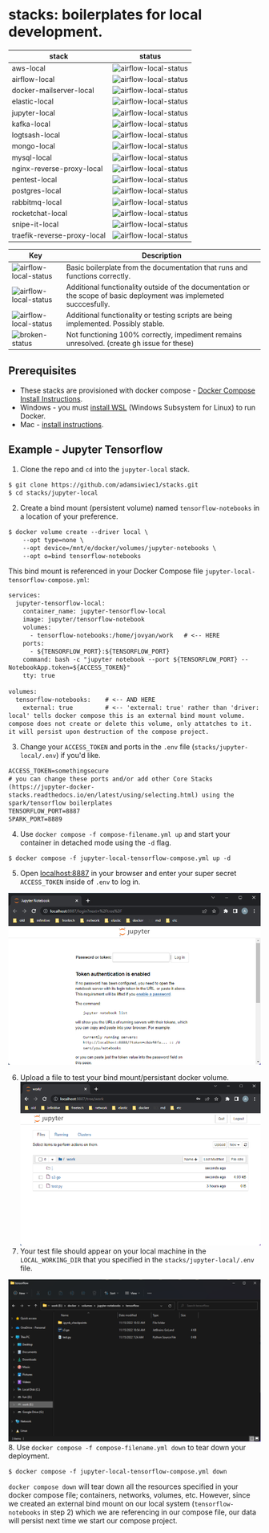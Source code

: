 # stacks: boilerplates for local development.


| stack | status |
| ----------- | ----------- |
| aws-local  | ![airflow-local-status](https://img.shields.io/static/v1?label=status&message=dev&color=purple) |
| airflow-local  | ![airflow-local-status](https://img.shields.io/static/v1?label=status&message=stable&color=green) |
| docker-mailserver-local | ![airflow-local-status](https://img.shields.io/static/v1?label=status&message=dev&color=purple) |
| elastic-local | ![airflow-local-status](https://img.shields.io/static/v1?label=status&message=stable&color=green) |
| jupyter-local | ![airflow-local-status](https://img.shields.io/static/v1?label=status&message=finished&color=cyan) |
| kafka-local | ![airflow-local-status](https://img.shields.io/static/v1?label=status&message=stable&color=green) |
| logtsash-local | ![airflow-local-status](https://img.shields.io/static/v1?label=status&message=stable&color=green) |
| mongo-local | ![airflow-local-status](https://img.shields.io/static/v1?label=status&message=stable&color=green) |
| mysql-local | ![airflow-local-status](https://img.shields.io/static/v1?label=status&message=stable&color=green) |
| nginx-reverse-proxy-local | ![airflow-local-status](https://img.shields.io/static/v1?label=status&message=dev&color=purple) |
| pentest-local | ![airflow-local-status](https://img.shields.io/static/v1?label=status&message=stable&color=green) |
| postgres-local | ![airflow-local-status](https://img.shields.io/static/v1?label=status&message=stable&color=green) |
| rabbitmq-local | ![airflow-local-status](https://img.shields.io/static/v1?label=status&message=stable&color=green) |
| rocketchat-local | ![airflow-local-status](https://img.shields.io/static/v1?label=status&message=dev&color=purple) |
| snipe-it-local | ![airflow-local-status](https://img.shields.io/static/v1?label=status&message=broken&color=red) |
| traefik-reverse-proxy-local | ![airflow-local-status](https://img.shields.io/static/v1?label=status&message=dev&color=purple) |


| Key |  Description|
| ----------- | ----------- |
| ![airflow-local-status](https://img.shields.io/static/v1?label=status&message=stable&color=green) | Basic boilerplate from the documentation that runs and functions correctly. |
| ![airflow-local-status](https://img.shields.io/static/v1?label=status&message=finished&color=cyan) | Additional functionality outside of the documentation or the scope of basic deployment was implemeted succcesfully. |
| ![airflow-local-status](https://img.shields.io/static/v1?label=status&message=dev&color=purple) | Additional functionality or testing scripts are being implemented. Possibly stable. |
| ![broken-status](https://img.shields.io/static/v1?label=status&message=broken&color=red) | Not functioning 100% correctly, impediment remains unresolved. (create gh issue for these)|


## Prerequisites
* These stacks are provisioned with docker compose - [Docker Compose Install Instructions](https://docs.docker.com/compose/install/).
* Windows - you must [install WSL](https://learn.microsoft.com/en-us/windows/wsl/install) (Windows Subsystem for Linux) to run Docker.
* Mac - [install instructions](https://docs.docker.com/desktop/install/mac-install/).
## Example - Jupyter Tensorflow
1. Clone the repo and `cd` into the `jupyter-local` stack.
```
$ git clone https://github.com/adamsiwiec1/stacks.git
$ cd stacks/jupyter-local
```
2. Create a bind mount (persistent volume) named `tensorflow-notebooks` in a location of your preference.
```
$ docker volume create --driver local \
    --opt type=none \
    --opt device=/mnt/e/docker/volumes/jupyter-notebooks \
    --opt o=bind tensorflow-notebooks
```
This bind mount is referenced in your Docker Compose file `jupyter-local-tensorflow-compose.yml`:
```
services:
  jupyter-tensorflow-local:
    container_name: jupyter-tensorflow-local
    image: jupyter/tensorflow-notebook
    volumes:
      - tensorflow-notebooks:/home/jovyan/work   # <-- HERE
    ports:
      - ${TENSORFLOW_PORT}:${TENSORFLOW_PORT}
    command: bash -c "jupyter notebook --port ${TENSORFLOW_PORT} --NotebookApp.token=${ACCESS_TOKEN}"
    tty: true

volumes:
  tensorflow-notebooks:    # <-- AND HERE
    external: true         # <-- 'external: true' rather than 'driver: local' tells docker compose this is an external bind mount volume. compose does not create or delete this volume, only attatches to it. it will persist upon destruction of the compose project.
```

3. Change your `ACCESS_TOKEN` and ports in the `.env` file (`stacks/jupyter-local/.env`) if you'd like. 
```
ACCESS_TOKEN=somethingsecure
# you can change these ports and/or add other Core Stacks (https://jupyter-docker-stacks.readthedocs.io/en/latest/using/selecting.html) using the spark/tensorflow boilerplates
TENSORFLOW_PORT=8887
SPARK_PORT=8889
```
4.  Use `docker compose -f compose-filename.yml up` and start your container in detached mode using the `-d` flag.
```
$ docker compose -f jupyter-local-tensorflow-compose.yml up -d
```
5. Open [localhost:8887](http://localhost:8887) in your browser and enter your super secret `ACCESS_TOKEN` inside of `.env` to log in.

![jupyter](https://github.com/adamsiwiec1/images/blob/main/stacks/jupyter.png?raw=true)

6. Upload a file to test your bind mount/persistant docker volume. 
![jupyter-upload](https://github.com/adamsiwiec1/images/blob/main/stacks/jupyter-upload.png?raw=true)
7. Your test file should appear on your local machine in the `LOCAL_WORKING_DIR` that you specified in the `stacks/jupyter-local/.env` file.

![jupyter-explorer](https://github.com/adamsiwiec1/images/blob/main/stacks/jupyter-explorer.png?raw=true)
8. Use `docker compose -f compose-filename.yml down`  to tear down your deployment.
```
$ docker compose -f jupyter-local-tensorflow-compose.yml down
```
`docker compose down` will tear down all the resources specified in your docker compose file; containers, networks, volumes, etc. However, since we created an external bind mount on our local system (`tensorflow-notebooks` in step 2) which we are referencing in our compose file, our data will persist next time we start our compose project. 